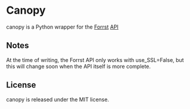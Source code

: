 # Canopy

canopy is a Python wrapper for the [Forrst][forrst] [API][api]

## Notes

At the time of writing, the Forrst API only works with use_SSL=False,
but this will change soon when the API itself is more complete.

## License

canopy is released under the MIT license.

[forrst]: http://forrst.com
[api]: http://forrst.com/api
